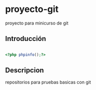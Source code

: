 # proyecto-git
proyecto para minicurso de git 

## Introducción

```php

<?php phpinfo();?>
```

## Descripcion
repositorios para pruebas basicas con git
